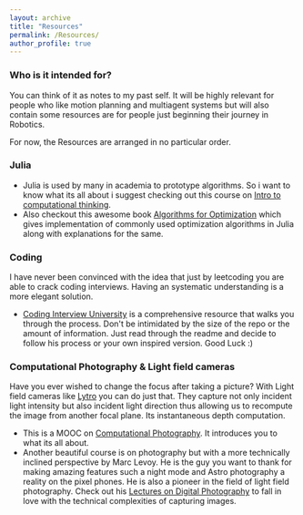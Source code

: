 ```yaml
---
layout: archive
title: "Resources"
permalink: /Resources/
author_profile: true
---
```

### Who is it intended for?
You can think of it as notes to my past self. It will be highly relevant for people who like motion planning and multiagent systems but will also contain some resources are for people just beginning their journey in Robotics.

For now, the Resources are arranged in no particular order.

### Julia 
* Julia is used by many in academia to prototype algorithms. So i want to know what its all about i suggest checking out this course on [Intro to computational thinking](https://computationalthinking.mit.edu/Spring21/).  
* Also checkout this awesome book [Algorithms for Optimization](https://algorithmsbook.com/optimization) which gives implementation of commonly used optimization algorithms in Julia along with explanations for the same.

### Coding
I have never been convinced with the idea that just by leetcoding you are able to crack coding interviews. Having an systematic understanding is a more elegant solution.   
* [Coding Interview University](https://github.com/jwasham/coding-interview-university) is a comprehensive resource that walks you through the process. Don't be intimidated by the size of the repo or the amount of information. Just read through the readme and decide to follow his process or your own inspired version. Good Luck :) 

### Computational Photography & Light field cameras
Have you ever wished to change the focus after taking a picture? With Light field cameras like [Lytro]( https://en.wikipedia.org/wiki/Lytro)  you can do just that. They capture not only incident light intensity but also incident light direction thus allowing us to recompute the image from another focal plane. Its instantaneous depth computation.
* This is a  MOOC on [Computational Photography]( https://www.udacity.com/course/computational-photography--ud955). It introduces you to what its all about.   
* Another beautiful course is on photography but with a more technically inclined perspective by Marc Levoy. He is the guy you want to thank for making amazing features such a night mode and Astro photography a reality on the pixel phones. He is also a pioneer in the field of light field photography. Check out his [Lectures on Digital Photography](https://sites.google.com/site/marclevoylectures/home) to fall in love with the technical complexities of capturing images.